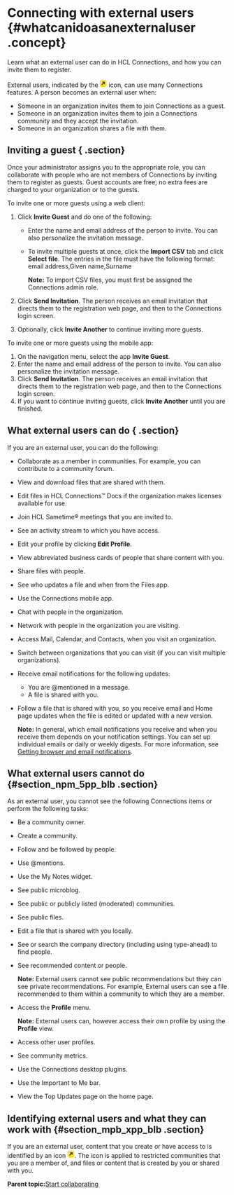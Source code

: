 # Connecting with external users {#whatcanidoasanexternaluser .concept}

Learn what an external user can do in HCL Connections, and how you can invite them to register.

External users, indicated by the ![External user icon](ext_user.jpg) icon, can use many Connections features. A person becomes an external user when:

-   Someone in an organization invites them to join Connections as a guest.
-   Someone in an organization invites them to join a Connections community and they accept the invitation.
-   Someone in an organization shares a file with them.

## Inviting a guest { .section}

Once your administrator assigns you to the appropriate role, you can collaborate with people who are not members of Connections by inviting them to register as guests. Guest accounts are free; no extra fees are charged to your organization or to the guests.

To invite one or more guests using a web client:

1.  Click **Invite Guest** and do one of the following:
    -   Enter the name and email address of the person to invite. You can also personalize the invitation message.
    -   To invite multiple guests at once, click the **Import CSV** tab and click **Select file**. The entries in the file must have the following format: email address,Given name,Surname

        **Note:** To import CSV files, you must first be assigned the Connections admin role.

2.  Click **Send Invitation**. The person receives an email invitation that directs them to the registration web page, and then to the Connections login screen.
3.  Optionally, click **Invite Another** to continue inviting more guests.

To invite one or more guests using the mobile app:

1.  On the navigation menu, select the app **Invite Guest**.
2.  Enter the name and email address of the person to invite. You can also personalize the invitation message.
3.  Click **Send Invitation**. The person receives an email invitation that directs them to the registration web page, and then to the Connections login screen.
4.  If you want to continue inviting guests, click **Invite Another** until you are finished.

## What external users can do { .section}

If you are an external user, you can do the following:

-   Collaborate as a member in communities. For example, you can contribute to a community forum.
-   View and download files that are shared with them.
-   Edit files in HCL Connections™ Docs if the organization makes licenses available for use.
-   Join HCL Sametime® meetings that you are invited to.
-   See an activity stream to which you have access.
-   Edit your profile by clicking **Edit Profile**.
-   View abbreviated business cards of people that share content with you.
-   Share files with people.
-   See who updates a file and when from the Files app.
-   Use the Connections mobile app.
-   Chat with people in the organization.
-   Network with people in the organization you are visiting.
-   Access Mail, Calendar, and Contacts, when you visit an organization.
-   Switch between organizations that you can visit \(if you can visit multiple organizations\).
-   Receive email notifications for the following updates:
    -   You are @mentioned in a message.
    -   A file is shared with you.
-   Follow a file that is shared with you, so you receive email and Home page updates when the file is edited or updated with a new version.

    **Note:** In general, which email notifications you receive and when you receive them depends on your notification settings. You can set up individual emails or daily or weekly digests. For more information, see [Getting browser and email notifications](../profiles/c_pers_getting_notifications.md).


## What external users cannot do {#section_npm_5pp_blb .section}

As an external user, you cannot see the following Connections items or perform the following tasks:

-   Be a community owner.
-   Create a community.
-   Follow and be followed by people.
-   Use @mentions.
-   Use the My Notes widget.
-   See public microblog.
-   See public or publicly listed \(moderated\) communities.
-   See public files.
-   Edit a file that is shared with you locally.
-   See or search the company directory \(including using type-ahead\) to find people.
-   See recommended content or people.

    **Note:** External users cannot see public recommendations but they can see private recommendations. For example, External users can see a file recommended to them within a community to which they are a member.

-   Access the **Profile** menu.

    **Note:** External users can, however access their own profile by using the **Profile** view.

-   Access other user profiles.
-   See community metrics.
-   Use the Connections desktop plugins.
-   Use the Important to Me bar.
-   View the Top Updates page on the home page.

## Identifying external users and what they can work with {#section_mpb_xpp_blb .section}

If you are an external user, content that you create or have access to is identified by an icon ![External user icon](ext_user.jpg). The icon is applied to restricted communities that you are a member of, and files or content that is created by you or shared with you.

**Parent topic:**[Start collaborating](../eucommon/c_eucommon_connecting_people.md)

